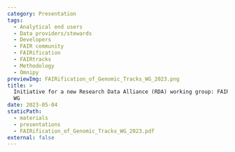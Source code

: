```yaml
---
category: Presentation
tags:
  - Analytical end users
  - Data providers/stewards
  - Developers
  - FAIR community
  - FAIRification
  - FAIRtracks
  - Methodology
  - Omnipy
previewImg: FAIRification_of_Genomic_Tracks_WG_2023.png
title: >
  Initiative for a new Research Data Alliance (RDA) working group: FAIRification of Genomic Tracks
  WG
date: 2023-05-04
staticPath:
  - materials
  - presentations
  - FAIRification_of_Genomic_Tracks_WG_2023.pdf
external: false
---
```


